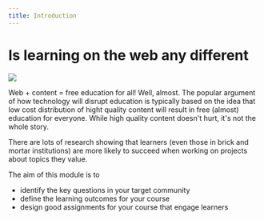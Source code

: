 ```yaml
---
title: Introduction
---
```


# Is learning on the web any different

![]({{site.baseurl}}/img/learning-banner.jpg)

Web + content = free education for all! Well, almost. The popular argument of how technology will disrupt education is typically based on the idea that low cost distribution of hight quality content will result in free (almost) education for everyone. While high quality content doesn't hurt, it's not the whole story. 

There are lots of research showing that learners (even those in brick and mortar institutions) are more likely to succeed when working on projects about topics they value. 

The aim of this module is to

- identify the key questions in your target community
- define the learning outcomes for your course
- design good assignments for your course that engage learners
